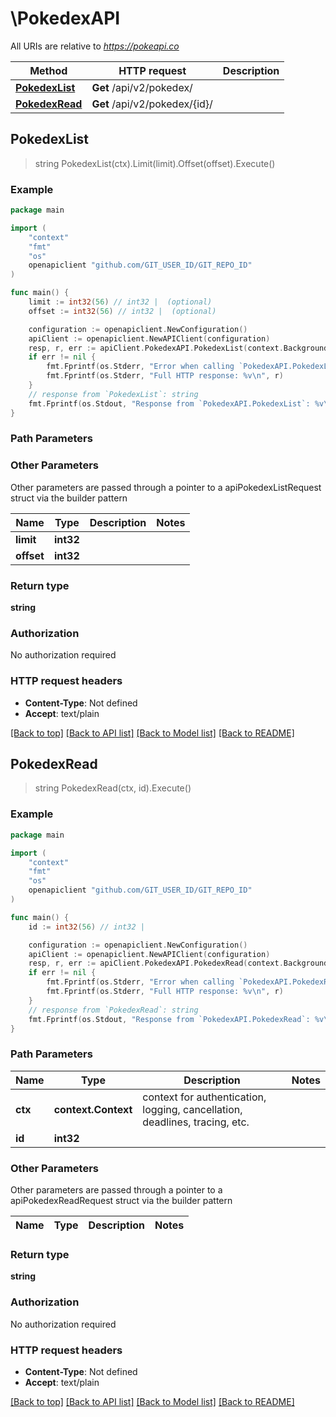 # \PokedexAPI

All URIs are relative to *https://pokeapi.co*

Method | HTTP request | Description
------------- | ------------- | -------------
[**PokedexList**](PokedexAPI.md#PokedexList) | **Get** /api/v2/pokedex/ | 
[**PokedexRead**](PokedexAPI.md#PokedexRead) | **Get** /api/v2/pokedex/{id}/ | 



## PokedexList

> string PokedexList(ctx).Limit(limit).Offset(offset).Execute()



### Example

```go
package main

import (
	"context"
	"fmt"
	"os"
	openapiclient "github.com/GIT_USER_ID/GIT_REPO_ID"
)

func main() {
	limit := int32(56) // int32 |  (optional)
	offset := int32(56) // int32 |  (optional)

	configuration := openapiclient.NewConfiguration()
	apiClient := openapiclient.NewAPIClient(configuration)
	resp, r, err := apiClient.PokedexAPI.PokedexList(context.Background()).Limit(limit).Offset(offset).Execute()
	if err != nil {
		fmt.Fprintf(os.Stderr, "Error when calling `PokedexAPI.PokedexList``: %v\n", err)
		fmt.Fprintf(os.Stderr, "Full HTTP response: %v\n", r)
	}
	// response from `PokedexList`: string
	fmt.Fprintf(os.Stdout, "Response from `PokedexAPI.PokedexList`: %v\n", resp)
}
```

### Path Parameters



### Other Parameters

Other parameters are passed through a pointer to a apiPokedexListRequest struct via the builder pattern


Name | Type | Description  | Notes
------------- | ------------- | ------------- | -------------
 **limit** | **int32** |  | 
 **offset** | **int32** |  | 

### Return type

**string**

### Authorization

No authorization required

### HTTP request headers

- **Content-Type**: Not defined
- **Accept**: text/plain

[[Back to top]](#) [[Back to API list]](../README.md#documentation-for-api-endpoints)
[[Back to Model list]](../README.md#documentation-for-models)
[[Back to README]](../README.md)


## PokedexRead

> string PokedexRead(ctx, id).Execute()



### Example

```go
package main

import (
	"context"
	"fmt"
	"os"
	openapiclient "github.com/GIT_USER_ID/GIT_REPO_ID"
)

func main() {
	id := int32(56) // int32 | 

	configuration := openapiclient.NewConfiguration()
	apiClient := openapiclient.NewAPIClient(configuration)
	resp, r, err := apiClient.PokedexAPI.PokedexRead(context.Background(), id).Execute()
	if err != nil {
		fmt.Fprintf(os.Stderr, "Error when calling `PokedexAPI.PokedexRead``: %v\n", err)
		fmt.Fprintf(os.Stderr, "Full HTTP response: %v\n", r)
	}
	// response from `PokedexRead`: string
	fmt.Fprintf(os.Stdout, "Response from `PokedexAPI.PokedexRead`: %v\n", resp)
}
```

### Path Parameters


Name | Type | Description  | Notes
------------- | ------------- | ------------- | -------------
**ctx** | **context.Context** | context for authentication, logging, cancellation, deadlines, tracing, etc.
**id** | **int32** |  | 

### Other Parameters

Other parameters are passed through a pointer to a apiPokedexReadRequest struct via the builder pattern


Name | Type | Description  | Notes
------------- | ------------- | ------------- | -------------


### Return type

**string**

### Authorization

No authorization required

### HTTP request headers

- **Content-Type**: Not defined
- **Accept**: text/plain

[[Back to top]](#) [[Back to API list]](../README.md#documentation-for-api-endpoints)
[[Back to Model list]](../README.md#documentation-for-models)
[[Back to README]](../README.md)

